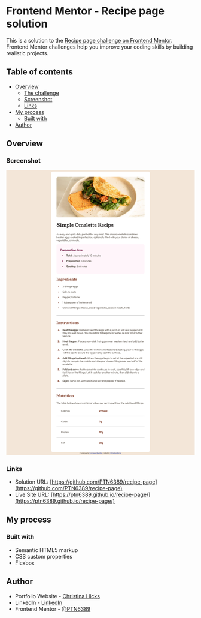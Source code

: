 # Frontend Mentor - Recipe page solution

This is a solution to the [Recipe page challenge on Frontend Mentor](https://www.frontendmentor.io/challenges/recipe-page-KiTsR8QQKm). Frontend Mentor challenges help you improve your coding skills by building realistic projects.

## Table of contents

- [Overview](#overview)
  - [The challenge](#the-challenge)
  - [Screenshot](#screenshot)
  - [Links](#links)
- [My process](#my-process)
  - [Built with](#built-with)
- [Author](#author)

## Overview

### Screenshot

![alt text](image.png)

### Links

- Solution URL: [https://github.com/PTN6389/recipe-page](https://github.com/PTN6389/recipe-page)
- Live Site URL: [https://ptn6389.github.io/recipe-page/](https://ptn6389.github.io/recipe-page/)

## My process

### Built with

- Semantic HTML5 markup
- CSS custom properties
- Flexbox

## Author

- Portfolio Website - [Christina Hicks](https://ptn6389.github.io/portfolio-website/)
- LinkedIn - [LinkedIn](https://www.linkedin.com/in/christinahicks1)
- Frontend Mentor - [@PTN6389](https://www.frontendmentor.io/profile/PTN6389)
